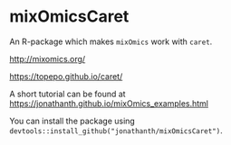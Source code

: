# mixOmicsCaret

An R-package which makes `mixOmics` work with `caret`.

http://mixomics.org/ 

https://topepo.github.io/caret/

A short tutorial can be found at https://jonathanth.github.io/mixOmics_examples.html

You can install the package using `devtools::install_github("jonathanth/mixOmicsCaret")`.
